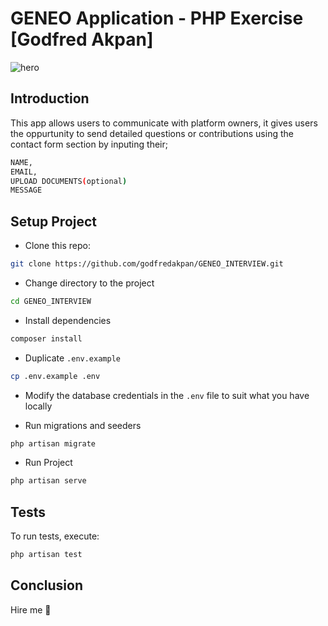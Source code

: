 # GENEO Application - PHP Exercise [Godfred Akpan]

![hero](https://res.cloudinary.com/archer/image/upload/v1621177126/Screen_Shot_2021-05-16_at_3.56.47_PM.png)

## Introduction

This app allows users to communicate with platform owners,
it gives users the oppurtunity to send detailed questions or contributions using the contact form section by inputing their;
```bash
NAME,
EMAIL,
UPLOAD DOCUMENTS(optional)
MESSAGE

```

## Setup Project

* Clone this repo:

```bash
git clone https://github.com/godfredakpan/GENEO_INTERVIEW.git
```

* Change directory to the project

```bash
cd GENEO_INTERVIEW
```

* Install dependencies

```bash
composer install
```

* Duplicate `.env.example`

```bash
cp .env.example .env
```

* Modify the database credentials in the `.env` file to suit what you have locally

* Run migrations and seeders

```bash
php artisan migrate
```

* Run Project

```bash
php artisan serve
```

## Tests

To run tests, execute:

```bash
php artisan test
```

## Conclusion

Hire me 🙂
